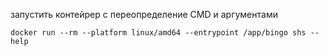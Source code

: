 запустить контейрер с переопределение CMD и аргументами

```docker run --rm --platform linux/amd64 --entrypoint /app/bingo shs --help```